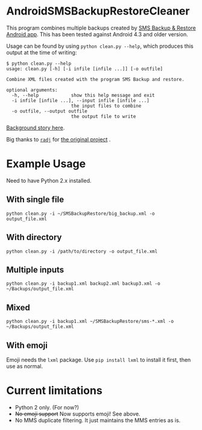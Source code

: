 AndroidSMSBackupRestoreCleaner
==============================

This program combines multiple backups created by [SMS Backup &amp; Restore Android app](https://play.google.com/store/apps/details?id=com.riteshsahu.SMSBackupRestore). This has been tested against Android 4.3 and older version.

Usage can be found by using `python clean.py --help`, which produces this output at the time of writing:
```
$ python clean.py --help
usage: clean.py [-h] [-i infile [infile ...]] [-o outfile]

Combine XML files created with the program SMS Backup and restore.

optional arguments:
  -h, --help            show this help message and exit
  -i infile [infile ...], --input infile [infile ...]
                        the input files to combine
  -o outfile, --output outfile
                        the output file to write
```

[Background story here](http://blog.radj.me/removing-duplicates-sms-backup-restore-xml-android).

Big thanks to [`radj`](https://github.com/radj) for [the original project](https://github.com/radj/AndroidSMSBackupRestoreCleaner) .

# Example Usage

Need to have Python 2.x installed.

## With single file
`python clean.py -i ~/SMSBackupRestore/big_backup.xml -o output_file.xml`

## With directory
`python clean.py -i /path/to/directory -o output_file.xml`

## Multiple inputs
`python clean.py -i backup1.xml backup2.xml backup3.xml -o ~/Backups/output_file.xml`

## Mixed
`python clean.py -i backup1.xml ~/SMSBackupRestore/sms-*.xml -o ~/Backups/output_file.xml`

## With emoji
Emoji needs the `lxml` package. Use `pip install lxml` to install it first, then use as normal.

# Current limitations
* Python 2 only. (For now?)
* ~~No emoji support~~ Now supports emoji! See above.
* No MMS duplicate filtering. It just maintains the MMS entries as is.
